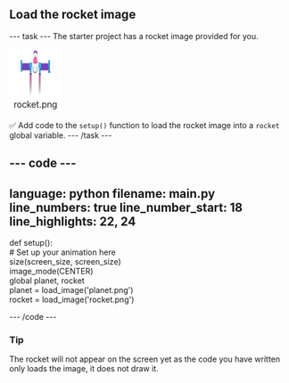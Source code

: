 <h2 class="c-project-heading--task">Load the rocket image</h2>

--- task ---
The starter project has a rocket image provided for you. 

![Image of the rocket in the code editor image gallery.](images/rocket_image.png)

 ✅ Add code to the `setup()` function to load the rocket image into a `rocket` global variable. 
--- /task --- 

<div class="c-project-code">

--- code ---
---
language: python
filename: main.py
line_numbers: true
line_number_start: 18
line_highlights: 22, 24
---

def setup():   
    # Set up your animation here   
    size(screen_size, screen_size)   
    image_mode(CENTER)   
    global planet, rocket   
    planet = load_image('planet.png')    
    rocket = load_image('rocket.png')    

--- /code ---
</div>


<div class="c-project-callout c-project-callout--tip">

### Tip

The rocket will not appear on the screen yet as the code you have written only loads the image, it does not draw it.

</div>


